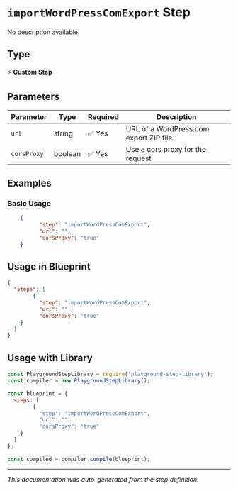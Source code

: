 # `importWordPressComExport` Step

No description available.

## Type
⚡ **Custom Step**

## Parameters

| Parameter | Type | Required | Description |
|-----------|------|----------|-------------|
| `url` | string | ✅ Yes | URL of a WordPress.com export ZIP file |
| `corsProxy` | boolean | ✅ Yes | Use a cors proxy for the request |


## Examples

### Basic Usage
```json
    {
          "step": "importWordPressComExport",
          "url": "",
          "corsProxy": "true"
    }
```

## Usage in Blueprint

```json
{
  "steps": [
        {
          "step": "importWordPressComExport",
          "url": "",
          "corsProxy": "true"
    }
  ]
}
```

## Usage with Library

```javascript
const PlaygroundStepLibrary = require('playground-step-library');
const compiler = new PlaygroundStepLibrary();

const blueprint = {
  steps: [
        {
          "step": "importWordPressComExport",
          "url": "",
          "corsProxy": "true"
    }
  ]
};

const compiled = compiler.compile(blueprint);
```

---

*This documentation was auto-generated from the step definition.*
